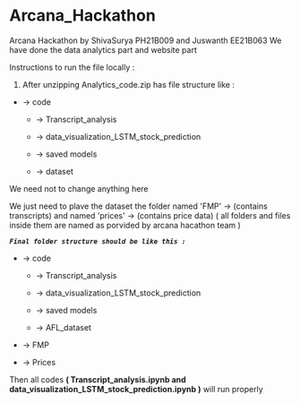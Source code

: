 # Arcana_Hackathon
Arcana Hackathon by ShivaSurya PH21B009 and Juswanth EE21B063
We have done the data analytics part and website part 

Instructions to run the file locally :

1) After unzipping Analytics_code.zip has file structure like :

- &rarr; code

  - &rarr; Transcript_analysis

  - &rarr; data_visualization_LSTM_stock_prediction

  - &rarr; saved models

  - &rarr; dataset

We need not to change anything here

We just need to plave the dataset the folder named 'FMP' -> (contains transcripts) and named 'prices' -> (contains price data) ( all folders and files inside them are named as porvided by arcana hacathon team )

***`Final folder structure should be like this :`***

- &rarr; code

  - &rarr; Transcript_analysis

  - &rarr; data_visualization_LSTM_stock_prediction

  - &rarr; saved models

  - &rarr; AFL_dataset
  
- &rarr; FMP
  
- &rarr; Prices
  
Then all codes **( Transcript_analysis.ipynb and data_visualization_LSTM_stock_prediction.ipynb )** will run properly
